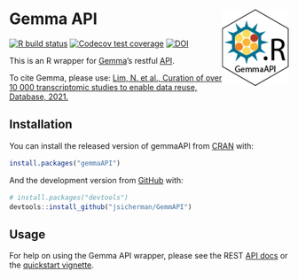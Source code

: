 
# Gemma API <img src='man/figures/logo.png' align="right" height="138" />

<!-- badges: start -->

[![R build
status](https://github.com/jsicherman/GemmAPI/workflows/R-CMD-check-bioc/badge.svg)](https://github.com/jsicherman/GemmAPI/actions)
[![Codecov test
coverage](https://codecov.io/gh/jsicherman/GemmAPI/branch/master/graph/badge.svg)](https://codecov.io/gh/jsicherman/GemmAPI?branch=master)
[![DOI](https://img.shields.io/badge/doi-10.1093/database/baab006-yellow.svg)](https://doi.org/10.1093/database/baab006)
<!-- badges: end -->

This is an R wrapper for [Gemma](http://gemma.msl.ubc.ca)’s restful
[API](https://gemma.msl.ubc.ca/resources/restapidocs/).

To cite Gemma, please use: [Lim, N. et al., Curation of over 10 000
transcriptomic studies to enable data reuse, Database,
2021.](https://doi.org/10.1093/database/baab006)

## Installation

You can install the released version of gemmaAPI from
[CRAN](https://CRAN.R-project.org) with:

``` r
install.packages("gemmaAPI")
```

And the development version from [GitHub](https://github.com/) with:

``` r
# install.packages("devtools")
devtools::install_github("jsicherman/GemmAPI")
```

## Usage

For help on using the Gemma API wrapper, please see the REST [API
docs](https://gemma.msl.ubc.ca/resources/restapidocs/) or the
[quickstart
vignette](https://jsicherman.github.io/GemmAPI/articles/gemmaAPI.html).
